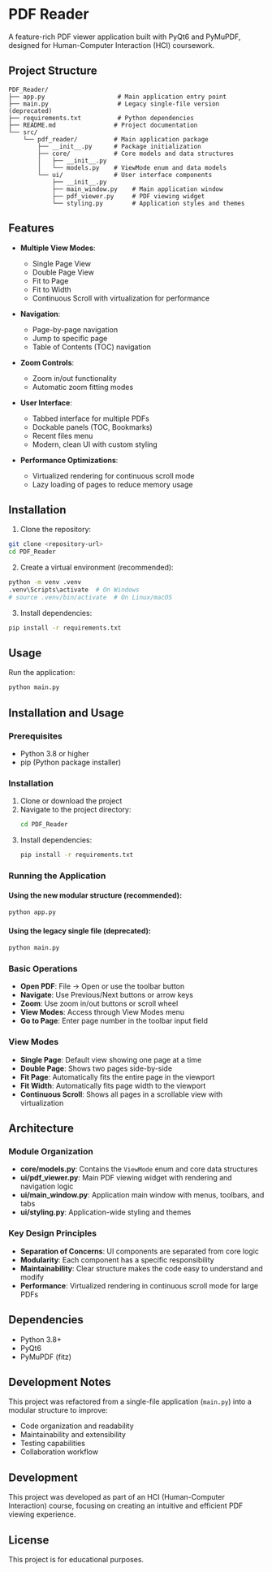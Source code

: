 # PDF Reader

A feature-rich PDF viewer application built with PyQt6 and PyMuPDF, designed for Human-Computer Interaction (HCI) coursework.

## Project Structure

```
PDF_Reader/
├── app.py                    # Main application entry point
├── main.py                   # Legacy single-file version (deprecated)
├── requirements.txt          # Python dependencies
├── README.md                # Project documentation
└── src/
    └── pdf_reader/          # Main application package
        ├── __init__.py      # Package initialization
        ├── core/            # Core models and data structures
        │   ├── __init__.py
        │   └── models.py    # ViewMode enum and data models
        └── ui/              # User interface components
            ├── __init__.py
            ├── main_window.py    # Main application window
            ├── pdf_viewer.py     # PDF viewing widget
            └── styling.py        # Application styles and themes
```

## Features

- **Multiple View Modes**:
  - Single Page View
  - Double Page View
  - Fit to Page
  - Fit to Width
  - Continuous Scroll with virtualization for performance

- **Navigation**:
  - Page-by-page navigation
  - Jump to specific page
  - Table of Contents (TOC) navigation

- **Zoom Controls**:
  - Zoom in/out functionality
  - Automatic zoom fitting modes

- **User Interface**:
  - Tabbed interface for multiple PDFs
  - Dockable panels (TOC, Bookmarks)
  - Recent files menu
  - Modern, clean UI with custom styling

- **Performance Optimizations**:
  - Virtualized rendering for continuous scroll mode
  - Lazy loading of pages to reduce memory usage

## Installation

1. Clone the repository:
```bash
git clone <repository-url>
cd PDF_Reader
```

2. Create a virtual environment (recommended):
```bash
python -m venv .venv
.venv\Scripts\activate  # On Windows
# source .venv/bin/activate  # On Linux/macOS
```

3. Install dependencies:
```bash
pip install -r requirements.txt
```

## Usage

Run the application:
```bash
python main.py
```

## Installation and Usage

### Prerequisites

- Python 3.8 or higher
- pip (Python package installer)

### Installation

1. Clone or download the project
2. Navigate to the project directory:
   ```bash
   cd PDF_Reader
   ```
3. Install dependencies:
   ```bash
   pip install -r requirements.txt
   ```

### Running the Application

#### Using the new modular structure (recommended):
```bash
python app.py
```

#### Using the legacy single file (deprecated):
```bash
python main.py
```

### Basic Operations

- **Open PDF**: File → Open or use the toolbar button
- **Navigate**: Use Previous/Next buttons or arrow keys
- **Zoom**: Use zoom in/out buttons or scroll wheel
- **View Modes**: Access through View Modes menu
- **Go to Page**: Enter page number in the toolbar input field

### View Modes

- **Single Page**: Default view showing one page at a time
- **Double Page**: Shows two pages side-by-side
- **Fit Page**: Automatically fits the entire page in the viewport
- **Fit Width**: Automatically fits page width to the viewport
- **Continuous Scroll**: Shows all pages in a scrollable view with virtualization

## Architecture

### Module Organization

- **core/models.py**: Contains the `ViewMode` enum and core data structures
- **ui/pdf_viewer.py**: Main PDF viewing widget with rendering and navigation logic
- **ui/main_window.py**: Application main window with menus, toolbars, and tabs
- **ui/styling.py**: Application-wide styling and themes

### Key Design Principles

- **Separation of Concerns**: UI components are separated from core logic
- **Modularity**: Each component has a specific responsibility
- **Maintainability**: Clear structure makes the code easy to understand and modify
- **Performance**: Virtualized rendering in continuous scroll mode for large PDFs

## Dependencies

- Python 3.8+
- PyQt6
- PyMuPDF (fitz)

## Development Notes

This project was refactored from a single-file application (`main.py`) into a modular structure to improve:
- Code organization and readability
- Maintainability and extensibility
- Testing capabilities
- Collaboration workflow

## Development

This project was developed as part of an HCI (Human-Computer Interaction) course, focusing on creating an intuitive and efficient PDF viewing experience.

## License

This project is for educational purposes.
